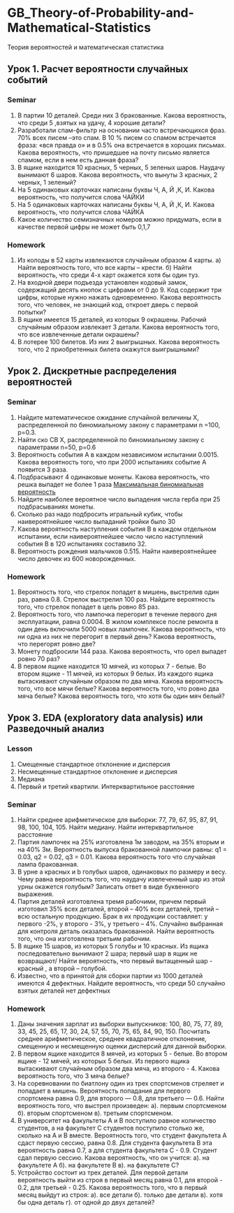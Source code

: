 # GB_Theory-of-Probability-and-Mathematical-Statistics
Теория вероятностей и математическая статистика

## Урок 1. Расчет вероятности случайных событий

### Seminar

1. В партии 10 деталей. Среди них 3 бракованные. Какова вероятность, что среди 5 ,взятых на удачу, 4 хорошие детали?
2. Разработали спам-фильтр на основании часто встречающихся фраз. 70% всех писем –это спам. В 10 % писем со спамом встречается фраза: «вся правда о» и в 0.5% она встречается в хороших письмах. Какова вероятность, что пришедшее на почту письмо является спамом, если в нем есть данная фраза?
3. В ящике находится 10 красных, 5 черных, 5 зеленых шаров. Наудачу вынимают 6 шаров. Какова вероятность, что вынуты 3 красных, 2 черных, 1 зеленый?
4. На 5 одинаковых карточках написаны буквы Ч, А, Й ,К, И. Какова вероятность, что получится слова ЧАЙКИ
5. На 5 одинаковых карточках написаны буквы Ч, А, Й ,К, И. Какова вероятность, что получится слова ЧАЙКА
6. Какое количество семизначных номеров можно придумать, если в качестве первой цифры не может быть 0,1,7

### Homework

1. Из колоды в 52 карты извлекаются случайным образом 4 карты. a) Найти вероятность того, что все карты – крести. б) Найти вероятность, что среди 4-х карт окажется хотя бы один туз.
2. На входной двери подъезда установлен кодовый замок, содержащий десять кнопок с цифрами от 0 до 9. Код содержит три цифры, которые нужно нажать одновременно. Какова вероятность того, что человек, не знающий код, откроет дверь с первой попытки?
3. В ящике имеется 15 деталей, из которых 9 окрашены. Рабочий случайным образом извлекает 3 детали. Какова вероятность того, что все извлеченные детали окрашены?
4. В лотерее 100 билетов. Из них 2 выигрышных. Какова вероятность того, что 2 приобретенных билета окажутся выигрышными?

## Урок 2. Дискретные распределения вероятностей

### Seminar

1. Найдите математическое ожидание случайной величины X, распределенной по биномиальному закону с параметрами n =100, р=0.3.
2. Найти ско СВ Х, распределенной по биномиальному закону с параметрами n=50, p=0.6
3. Вероятность события А в каждом независимом испытании 0.0015. Какова вероятность того, что при 2000 испытаниях событие А появится 3 раза.
4. Подбрасывают 4 одинаковые монеты. Какова вероятность, что решка выпадет
не более 1 раза
[Максимальная биномиальная вероятность](ITAM/maximum_binomial_probability.jpg)
5. Найдите наиболее вероятное число выпадения числа герба при 25 подбрасываниях монеты. 
6. Сколько раз надо подбросить игральный кубик, чтобы наивероятнейшее число выпаданий тройки было 30
7. Какова вероятность наступления события B в каждом отдельном испытании, если наивероятнейшее число число наступлений события B в 120 испытаниях составило 32.
8. Вероятность рождения мальчиков 0.515. Найти наивероятнейшее число девочек из 600 новорожденных.

### Homework

1. Вероятность того, что стрелок попадет в мишень, выстрелив один раз, равна 0.8. Стрелок выстрелил 100 раз. Найдите вероятность того, что стрелок попадет в цель ровно 85 раз.
2. Вероятность того, что лампочка перегорит в течение первого дня эксплуатации, равна 0.0004. В жилом комплексе после ремонта в один день включили 5000 новых лампочек. Какова вероятность, что ни одна из них не перегорит в первый день? Какова вероятность, что перегорят ровно две?
3. Монету подбросили 144 раза. Какова вероятность, что орел выпадет ровно 70 раз?
4. В первом ящике находится 10 мячей, из которых 7 - белые. Во втором ящике - 11 мячей, из которых 9 белых. Из каждого ящика вытаскивают случайным образом по два мяча. Какова вероятность того, что все мячи белые? Какова вероятность того, что ровно два мяча белые? Какова вероятность того, что хотя бы один мяч белый?

## Урок 3. EDA (exploratory data analysis) или Разведочный анализ

### Lesson

1. Смещенные стандартное отклонение и дисперсия
2. Несмещенные стандартное отклонение и дисперсия
3. Медиана
4. Первый и третий квартили. Интерквартильное расстояние

### Seminar

1. Найти среднее арифметическое для выборки:
 77, 79, 67, 95, 87, 91, 98, 100, 104, 105. Найти медиану. Найти интерквартильное расстояние
2. Партия лампочек на 25% изготовлена 1м заводом, на 35% вторым и на 40% 3м. Вероятность выпуска бракованной лампочки равны: q1 = 0.03, q2 = 0.02, q3 = 0.01. Какова вероятность того что случайная лампа бракованная.
3. В урне a красных и b голубых шаров, одинаковых по размеру и весу. Чему равна вероятность того, что наудачу извлеченный шар из этой урны окажется голубым? Записать ответ в виде буквенного выражения. 
4. Партия деталей изготовлена тремя рабочими, причем первый изготовил 35% всех деталей, второй – 40% всех деталей, третий – всю остальную продукцию. Брак в их продукции составляет: у первого -2%, у второго - 3%, у третьего – 4%. Случайно выбранная для контроля деталь оказалась бракованной. Найти вероятность того, что она изготовлена третьим рабочим. 
5. В ящике 15 шаров, из которых 5 голубы и 10 красных. Из ящика последовательно вынимают 2 шара; первый шар в ящик не возвращают/ Найти  вероятность, что первый вытащенный шар - красный , а второй – голубой. 
6. Известно, что в принятой для сборки партии из 1000 деталей имеются 4 дефектных. Найдите вероятность, что среди 50 случайно взятых деталей нет дефектных

### Homework

1. Даны значения зарплат из выборки выпускников: 100, 80, 75, 77, 89, 33, 45, 25, 65, 17, 30, 24, 57, 55, 70, 75, 65, 84, 90, 150. Посчитать среднее арифметическое, среднее квадратичное отклонение, смещенную и несмещенную оценки дисперсий для данной выборки.
2. В первом ящике находится 8 мячей, из которых 5 - белые. Во втором ящике - 12 мячей, из которых 5 белых. Из первого ящика вытаскивают случайным образом два мяча, из второго - 4. Какова вероятность того, что 3 мяча белые?
3. На соревновании по биатлону один из трех спортсменов стреляет и попадает в мишень. Вероятность попадания для первого спортсмена равна 0.9, для второго — 0.8, для третьего — 0.6. Найти вероятность того, что выстрел произведен: a). первым спортсменом б). вторым спортсменом в). третьим спортсменом.
4. В университет на факультеты A и B поступило равное количество студентов, а на факультет C студентов поступило столько же, сколько на A и B вместе. Вероятность того, что студент факультета A сдаст первую сессию, равна 0.8. Для студента факультета B эта вероятность равна 0.7, а для студента факультета C - 0.9. Студент сдал первую сессию. Какова вероятность, что он учится: a). на факультете A б). на факультете B в). на факультете C?
5. Устройство состоит из трех деталей. Для первой детали вероятность выйти из строя в первый месяц равна 0.1, для второй - 0.2, для третьей - 0.25. Какова вероятность того, что в первый месяц выйдут из строя: а). все детали б). только две детали в). хотя бы одна деталь г). от одной до двух деталей?